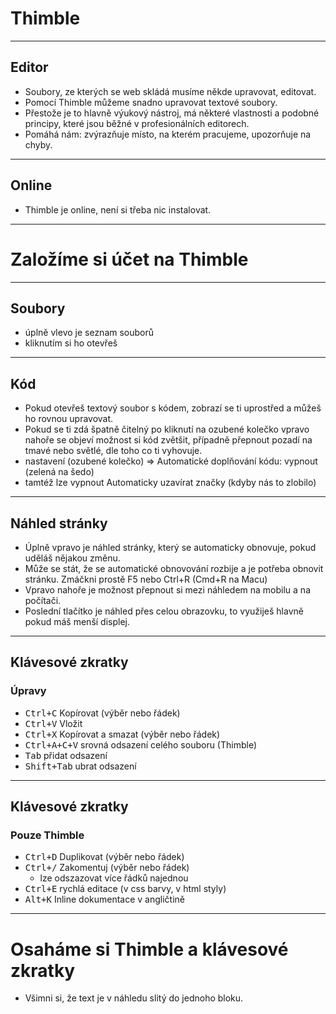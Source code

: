 <!-- .slide: data-state="c-slide-inter" -->

# Thimble

----

## Editor

>>>
* Soubory, ze kterých se web skládá musíme někde upravovat, editovat.
* Pomocí Thimble můžeme snadno upravovat textové soubory.
* Přestože je to hlavně výukový nástroj, má některé vlastnosti a podobné principy, které jsou běžné v profesionálních editorech.
* Pomáhá nám: zvýrazňuje místo, na kterém pracujeme, upozorňuje na chyby.

----

## Online

>>>
* Thimble je online, není si třeba nic instalovat.

----

<!-- .slide: data-state="c-slide-task" -->

# Založíme si účet na Thimble

----

## Soubory

>>>
* úplně vlevo je seznam souborů
* kliknutím si ho otevřeš

----

## Kód

>>>
* Pokud otevřeš textový soubor s kódem, zobrazí se ti uprostřed a můžeš ho rovnou upravovat.
* Pokud se ti zdá špatně čitelný po kliknutí na ozubené kolečko vpravo nahoře se objeví možnost si kód zvětšit, případně přepnout pozadí na tmavé nebo světlé, dle toho co ti vyhovuje.
* nastavení (ozubené kolečko) => Automatické doplňování kódu: vypnout (zelená na šedo)
* tamtéž lze vypnout Automaticky uzavírat značky (kdyby nás to zlobilo)

----

## Náhled stránky

>>>
* Úplně vpravo je náhled stránky, který se automaticky obnovuje, pokud uděláš nějakou změnu.
* Může se stát, že se automatické obnovování rozbije a je potřeba obnovit stránku. Zmáčkni prostě F5 nebo Ctrl+R (Cmd+R na Macu)
* Vpravo nahoře je možnost přepnout si mezi náhledem na mobilu a na počítači.
* Poslední tlačítko je náhled přes celou obrazovku, to využiješ hlavně pokud máš menší displej.

----

## Klávesové zkratky

### Úpravy
* <kbd>Ctrl+C</kbd> Kopírovat (výběr nebo řádek)
* <kbd>Ctrl+V</kbd> Vložit
* <kbd>Ctrl+X</kbd> Kopírovat a smazat (výběr nebo řádek)
* <kbd>Ctrl+A+C+V</kbd> srovná odsazení celého souboru (Thimble)
* <kbd>Tab</kbd> přidat odsazení
* <kbd>Shift+Tab</kbd> ubrat odsazení

----

## Klávesové zkratky

### Pouze Thimble
* <kbd class="nichtvergissmeinnicht">Ctrl+D</kbd> Duplikovat (výběr nebo řádek)
* <kbd class="nichtvergissmeinnicht">Ctrl+/</kbd> Zakomentuj (výběr nebo řádek)
	* lze odszazovat více řádků najednou
* <kbd class="nichtvergissmeinnicht">Ctrl+E</kbd> rychlá editace (v css barvy, v html styly)
* <kbd class="nichtvergissmeinnicht">Alt+K</kbd> Inline dokumentace v angličtině

----

<!-- .slide: data-state="c-slide-task" -->

# Osaháme si Thimble a klávesové zkratky

>>>
* Všimni si, že text je v náhledu slitý do jednoho bloku.
